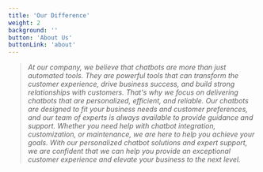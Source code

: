 ```yaml
---
title: 'Our Difference'
weight: 2
background: ''
button: 'About Us'
buttonLink: 'about'
---
```



> *At our company, we believe that chatbots are more than just automated tools. They are powerful tools that can transform the customer experience, drive business success, and build strong relationships with customers. That's why we focus on delivering chatbots that are personalized, efficient, and reliable. Our chatbots are designed to fit your business needs and customer preferences, and our team of experts is always available to provide guidance and support. Whether you need help with chatbot integration, customization, or maintenance, we are here to help you achieve your goals. With our personalized chatbot solutions and expert support, we are confident that we can help you provide an exceptional customer experience and elevate your business to the next level.*
